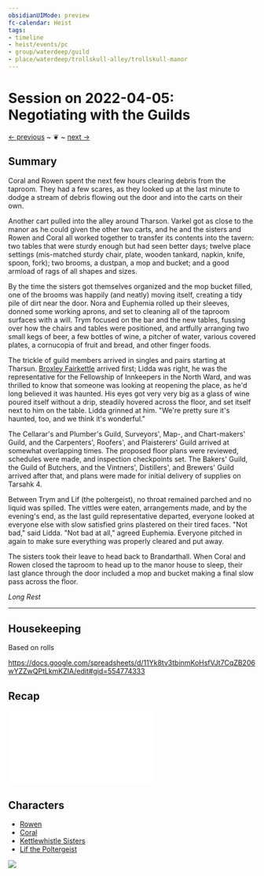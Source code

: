 ```yaml
---
obsidianUIMode: preview
fc-calendar: Heist
tags:
- timeline
- heist/events/pc
- group/waterdeep/guild
- place/waterdeep/trollskull-alley/trollskull-manor
---
```

# Session on 2022-04-05: Negotiating with the Guilds
<span class="nav">[← previous](2022-04-03-trollskull-manor.md) ~ ❦ ~ [next →](2022-04-09-demolition-time.md)</span>

## Summary
<span class='ob-timelines' data-category='heist' data-date='1499-Ches-29-01' data-name="🪕 Lidda meets with the Guilds"></span>

Coral and Rowen spent the next few hours clearing debris from the taproom. They had a few scares, as they looked up at the last minute to dodge a stream of debris flowing out the door and into the carts on their own.

Another cart pulled into the alley around Tharson. Varkel got as close to the manor as he could given the other two carts, and he and the sisters and Rowen and Coral all worked together to transfer its contents into the tavern: two tables that were sturdy enough but had seen better days; twelve place settings (mis-matched sturdy chair, plate, wooden tankard, napkin, knife, spoon, fork); two brooms, a dustpan, a mop and bucket; and a good armload of rags of all shapes and sizes.

By the time the sisters got themselves organized and the mop bucket filled, one of the brooms was happily (and neatly) moving itself, creating a tidy pile of dirt near the door. Nora and Euphemia rolled up their sleeves, donned some working aprons, and set to cleaning all of the taproom surfaces with a will. Trym focused on the bar and the new tables, fussing over how the chairs and tables were positioned, and artfully arranging two small kegs of beer, a few bottles of wine, a pitcher of water, various covered plates, a cornucopia of fruit and bread, and other finger foods.

The trickle of guild members arrived in singles and pairs starting at Tharsun. [Broxley Fairkettle](heist/waterdeep/npcs/broxley-fairkettle.md) arrived first; Lidda was right, he was the representative for the Fellowship of Innkeepers in the North Ward, and was thrilled to know that someone was looking at reopening the place, as he'd long believed it was haunted. His eyes got very very big as a glass of wine poured itself without a drip, steadily hovered across the floor, and set itself next to him on the table. Lidda grinned at him. "We're pretty sure it's haunted, too, and we think it's wonderful." 

The Cellarar's and Plumber's Guild, Surveyors', Map-, and Chart-makers' Guild, and the Carpenters', Roofers', and Plaisterers' Guild arrived at somewhat overlapping times. The proposed floor plans were reviewed, schedules were made, and inspection checkpoints set. The Bakers' Guild, the Guild of Butchers, and the Vintners', Distillers', and Brewers' Guild arrived after that, and plans were made for initial delivery of supplies on Tarsahk 4.

Between Trym and Lif (the poltergeist), no throat remained parched and no liquid was spilled. The vittles were eaten, arrangements made, and by the evening's end, as the last guild representative departed, everyone looked at everyone else with slow satisfied grins plastered on their tired faces. "Not bad," said Lidda. "Not bad at all," agreed Euphemia. Everyone pitched in again to make sure everything was properly cleared and put away.

The sisters took their leave to head back to Brandarthall. When Coral and Rowen closed the taproom to head up to the manor house to sleep, their last glance through the door included a mop and bucket making a final slow pass across the floor.

*Long Rest* 

---

## Housekeeping
Based on rolls 

https://docs.google.com/spreadsheets/d/11Yk8tv3tbinmKoHsfVJt7CqZB206wYZZwQPtLkmKZIA/edit#gid=554774333

## Recap
![2022-04-03-trollskull-manor.md](2022-04-03-trollskull-manor.md#Summary)

## Characters
- [Rowen](../characters/gm-rowen.md)
- [Coral](../characters/gm-coral.md)
- [Kettlewhistle Sisters](heist/waterdeep/npcs/kettlewhistle-sisters.md)
- [Lif the Poltergeist](heist/waterdeep/npcs/lif-the-poltergeist.md)

![](../days/1499-03-29-ches.md#^weather)